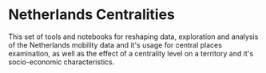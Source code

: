 # Netherlands Centralities

This set of tools and notebooks for reshaping data, exploration and analysis of the Netherlands mobility data and it's usage for central places examination, as well as the effect of a centrality level on a territory and it's socio-economic characteristics.
